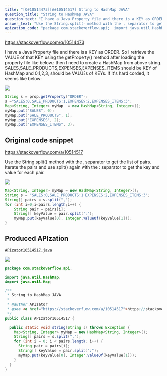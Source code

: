 ```yaml
---
title: "[Q#10514473][A#10514517] String to HashMap JAVA"
question_title: "String to HashMap JAVA"
question_text: "I have a Java Property file and there is a KEY as ORDER. So I retrieve the VALUE of that KEY using the getProperty() method after loading the property file like below.: then I need to create a HashMap from above string. SALES,SALE_PRODUCTS,EXPENSES,EXPENSES_ITEMS should be KEY of HashMap  and 0,1,2,3, should be VALUEs of KEYs. If it's hard corded, it seems like below:"
answer_text: "Use the String.split() method with the , separator to get the list of pairs. Iterate the pairs and use split() again with the : separator to get the key and value for each pair."
apization_code: "package com.stackoverflow.api;  import java.util.HashMap; import java.util.Map;  /**  * String to HashMap JAVA  *  * @author APIzator  * @see <a href=\"https://stackoverflow.com/a/10514517\">https://stackoverflow.com/a/10514517</a>  */ public class APIzator10514517 {    public static void string(String s) throws Exception {     Map<String, Integer> myMap = new HashMap<String, Integer>();     String[] pairs = s.split(\",\");     for (int i = 0; i < pairs.length; i++) {       String pair = pairs[i];       String[] keyValue = pair.split(\":\");       myMap.put(keyValue[0], Integer.valueOf(keyValue[1]));     }   } }"
---
```


https://stackoverflow.com/q/10514473

I have a Java Property file and there is a KEY as ORDER. So I retrieve the VALUE of that KEY using the getProperty() method after loading the property file like below.:
then
I need to create a HashMap from above string. SALES,SALE_PRODUCTS,EXPENSES,EXPENSES_ITEMS should be KEY of HashMap  and 0,1,2,3, should be VALUEs of KEYs.
If it&#x27;s hard corded, it seems like below:


<div class="code-logo"><img src="/stackoverflow.png" /></div>

```java
String s = prop.getProperty("ORDER");
s ="SALES:0,SALE_PRODUCTS:1,EXPENSES:2,EXPENSES_ITEMS:3";
Map<String, Integer> myMap  = new HashMap<String, Integer>();
myMap.put("SALES", 0);
myMap.put("SALE_PRODUCTS", 1);
myMap.put("EXPENSES", 2);
myMap.put("EXPENSES_ITEMS", 3);
```


## Original code snippet

https://stackoverflow.com/a/10514517

Use the String.split() method with the , separator to get the list of pairs. Iterate the pairs and use split() again with the : separator to get the key and value for each pair.

<div class="code-logo"><img src="/stackoverflow.png" /></div>

```java
Map<String, Integer> myMap = new HashMap<String, Integer>();
String s = "SALES:0,SALE_PRODUCTS:1,EXPENSES:2,EXPENSES_ITEMS:3";
String[] pairs = s.split(",");
for (int i=0;i<pairs.length;i++) {
    String pair = pairs[i];
    String[] keyValue = pair.split(":");
    myMap.put(keyValue[0], Integer.valueOf(keyValue[1]));
}
```

## Produced APIzation

[`APIzator10514517.java`](https://github.com/pasqualesalza/apization-temp-data/raw/master/search/APIzator10514517.java)

<div class="code-logo"><img src="/apizator.png" /></div>

```java
package com.stackoverflow.api;

import java.util.HashMap;
import java.util.Map;

/**
 * String to HashMap JAVA
 *
 * @author APIzator
 * @see <a href="https://stackoverflow.com/a/10514517">https://stackoverflow.com/a/10514517</a>
 */
public class APIzator10514517 {

  public static void string(String s) throws Exception {
    Map<String, Integer> myMap = new HashMap<String, Integer>();
    String[] pairs = s.split(",");
    for (int i = 0; i < pairs.length; i++) {
      String pair = pairs[i];
      String[] keyValue = pair.split(":");
      myMap.put(keyValue[0], Integer.valueOf(keyValue[1]));
    }
  }
}

```